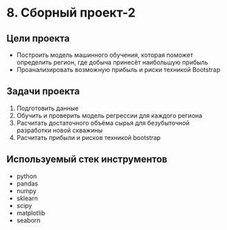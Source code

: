 # 8. Сборный проект-2

## Цели проекта

- Построить модель машинного обучения, которая поможет определить регион, где добыча принесёт наибольшую прибыль
- Проанализировать возможную прибыль и риски техникой Bootstrap

## Задачи проекта

1) Подготовить данные
2) Обучить и проверить модель регрессии для каждого региона
3) Расчитать достаточного объёма сырья для безубыточной разработки новой скважины
4) Расчитать прибыли и рисков техникой bootstrap

## Используемый стек инструментов

- python
- pandas
- numpy
- sklearn
- scipy
- matplotlib
- seaborn
